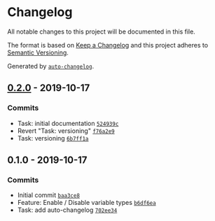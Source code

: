 # Changelog

All notable changes to this project will be documented in this file.

The format is based on [Keep a Changelog](https://keepachangelog.com/en/1.0.0/)
and this project adheres to [Semantic Versioning](https://semver.org/spec/v2.0.0.html).

Generated by [`auto-changelog`](https://github.com/CookPete/auto-changelog).

## [0.2.0](https://github.com/hphoeksma/theme.cssvariables/compare/0.1.0...0.2.0) - 2019-10-17

### Commits

- Task: initial documentation [`524939c`](https://github.com/hphoeksma/theme.cssvariables/commit/524939c3c4b355baaec2992abcb4ebd8c4eb26a4)
- Revert "Task: versioning" [`f76a2e9`](https://github.com/hphoeksma/theme.cssvariables/commit/f76a2e9f79381d406922a97d7f74670d1b4834e3)
- Task: versioning [`6b7ff1a`](https://github.com/hphoeksma/theme.cssvariables/commit/6b7ff1a93baeb7f3a6e45dab02796da4b2b845af)

## 0.1.0 - 2019-10-17

### Commits

- Initial commit [`baa3ce8`](https://github.com/hphoeksma/theme.cssvariables/commit/baa3ce8c317fc49e0c76004b339a634bb32387db)
- Feature: Enable / Disable variable types [`b6df6ea`](https://github.com/hphoeksma/theme.cssvariables/commit/b6df6ea7e8e31ce139c30be06a090249d29c28e8)
- Task: add auto-changelog [`702ee34`](https://github.com/hphoeksma/theme.cssvariables/commit/702ee3416de918161a946350bf8c903d098649f3)
